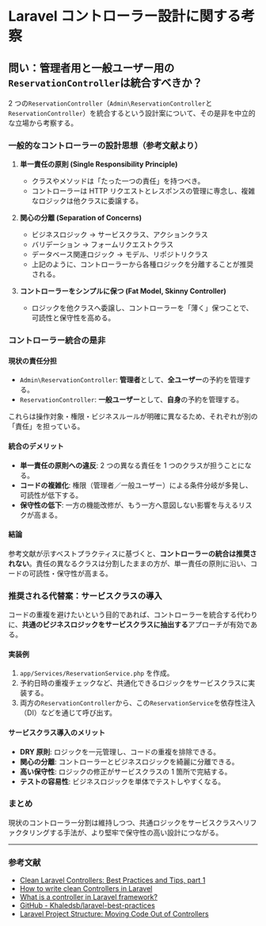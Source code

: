 # Laravel コントローラー設計に関する考察

## 問い：管理者用と一般ユーザー用の`ReservationController`は統合すべきか？

2 つの`ReservationController`（`Admin\ReservationController`と`ReservationController`）を統合するという設計案について、その是非を中立的な立場から考察する。

### 一般的なコントローラーの設計思想（参考文献より）

1.  **単一責任の原則 (Single Responsibility Principle)**

    -   クラスやメソッドは「たった一つの責任」を持つべき。
    -   コントローラーは HTTP リクエストとレスポンスの管理に専念し、複雑なロジックは他クラスに委譲する。

2.  **関心の分離 (Separation of Concerns)**

    -   ビジネスロジック → サービスクラス、アクションクラス
    -   バリデーション → フォームリクエストクラス
    -   データベース関連ロジック → モデル、リポジトリクラス
    -   上記のように、コントローラーから各種ロジックを分離することが推奨される。

3.  **コントローラーをシンプルに保つ (Fat Model, Skinny Controller)**
    -   ロジックを他クラスへ委譲し、コントローラーを「薄く」保つことで、可読性と保守性を高める。

### コントローラー統合の是非

#### 現状の責任分担

-   `Admin\ReservationController`: **管理者**として、**全ユーザー**の予約を管理する。
-   `ReservationController`: **一般ユーザー**として、**自身**の予約を管理する。

これらは操作対象・権限・ビジネスルールが明確に異なるため、それぞれが別の「責任」を担っている。

#### 統合のデメリット

-   **単一責任の原則への違反**: 2 つの異なる責任を 1 つのクラスが担うことになる。
-   **コードの複雑化**: 権限（管理者／一般ユーザー）による条件分岐が多発し、可読性が低下する。
-   **保守性の低下**: 一方の機能改修が、もう一方へ意図しない影響を与えるリスクが高まる。

#### 結論

参考文献が示すベストプラクティスに基づくと、**コントローラーの統合は推奨されない**。責任の異なるクラスは分割したままの方が、単一責任の原則に沿い、コードの可読性・保守性が高まる。

### 推奨される代替案：サービスクラスの導入

コードの重複を避けたいという目的であれば、コントローラーを統合する代わりに、**共通のビジネスロジックをサービスクラスに抽出する**アプローチが有効である。

#### 実装例

1.  `app/Services/ReservationService.php` を作成。
2.  予約日時の重複チェックなど、共通化できるロジックをサービスクラスに実装する。
3.  両方の`ReservationController`から、この`ReservationService`を依存性注入（DI）などを通じて呼び出す。

#### サービスクラス導入のメリット

-   **DRY 原則**: ロジックを一元管理し、コードの重複を排除できる。
-   **関心の分離**: コントローラーとビジネスロジックを綺麗に分離できる。
-   **高い保守性**: ロジックの修正がサービスクラスの 1 箇所で完結する。
-   **テストの容易性**: ビジネスロジックを単体でテストしやすくなる。

### まとめ

現状のコントローラー分割は維持しつつ、共通ロジックをサービスクラスへリファクタリングする手法が、より堅牢で保守性の高い設計につながる。

---

### 参考文献

-   [Clean Laravel Controllers: Best Practices and Tips, part 1](https://medium.com/@moumenalisawe/clean-laravel-controllers-best-practices-and-tips-part-1-d44cd614dd2c)
-   [How to write clean Controllers in Laravel](https://dev.to/anantrp/how-to-write-clean-controllers-in-laravel-1m9p)
-   [What is a controller in Laravel framework?](https://codedamn.com/news/laravel/what-is-a-controller-in-laravel-framework)
-   [GitHub - Khaledsb/laravel-best-practices](https://github.com/Khaledsb/laravel-best-practices)
-   [Laravel Project Structure: Moving Code Out of Controllers](https://medium.com/@laravelprotips/laravel-project-structure-moving-code-out-of-controllers-7cdc3541928d)

